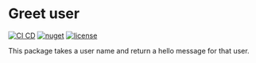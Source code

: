 # Greet user

[![CI CD](https://github.com/Arnab-Developer/GreetUser/actions/workflows/ci-cd.yml/badge.svg)](https://github.com/Arnab-Developer/GreetUser/actions/workflows/ci-cd.yml)
[![nuget](https://img.shields.io/nuget/v/GitHubPackageNuget.Lib)](https://www.nuget.org/packages/GitHubPackageNuget.Lib/)
[![license](https://img.shields.io/badge/license-MIT-green)](https://github.com/Arnab-Developer/GreetUser/blob/main/LICENSE)

This package takes a user name and return a hello message for that user.